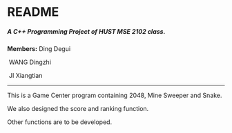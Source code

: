 # README

##### A C++ Programming Project of HUST MSE 2102 class.

**Members:** Ding Degui

​					WANG Dingzhi

​					JI Xiangtian

---

This is a Game Center program containing 2048, Mine Sweeper and Snake.

We also designed the score and ranking function.

 Other functions are to be developed.